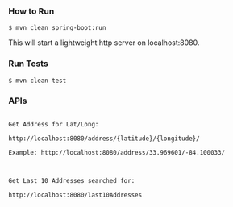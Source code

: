 
### How to Run

```shell
$ mvn clean spring-boot:run
```

This will start a lightweight http server on localhost:8080.

### Run Tests

```shell
$ mvn clean test
```

### APIs

```shell

Get Address for Lat/Long:

http://localhost:8080/address/{latitude}/{longitude}/

Example: http://localhost:8080/address/33.969601/-84.100033/



Get Last 10 Addresses searched for:

http://localhost:8080/last10Addresses
```
